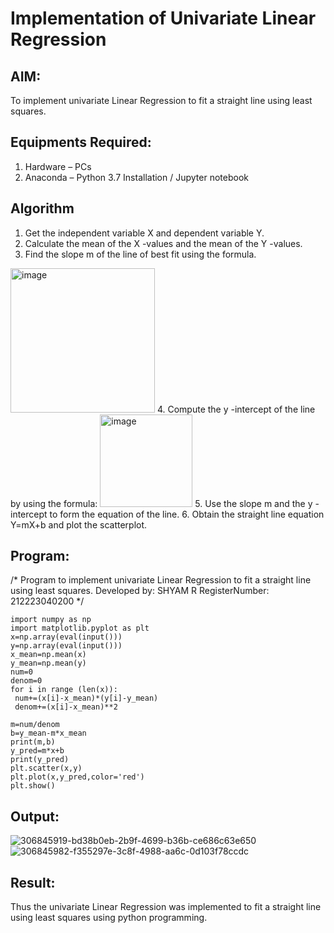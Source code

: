 # Implementation of Univariate Linear Regression
## AIM:
To implement univariate Linear Regression to fit a straight line using least squares.

## Equipments Required:
1. Hardware – PCs
2. Anaconda – Python 3.7 Installation / Jupyter notebook

## Algorithm
1. Get the independent variable X and dependent variable Y.
2. Calculate the mean of the X -values and the mean of the Y -values.
3. Find the slope m of the line of best fit using the formula. 
<img width="231" alt="image" src="https://user-images.githubusercontent.com/93026020/192078527-b3b5ee3e-992f-46c4-865b-3b7ce4ac54ad.png">
4. Compute the y -intercept of the line by using the formula:
<img width="148" alt="image" src="https://user-images.githubusercontent.com/93026020/192078545-79d70b90-7e9d-4b85-9f8b-9d7548a4c5a4.png">
5. Use the slope m and the y -intercept to form the equation of the line.
6. Obtain the straight line equation Y=mX+b and plot the scatterplot.

## Program:
/*
Program to implement univariate Linear Regression to fit a straight line using least squares.
Developed by: SHYAM R
RegisterNumber: 212223040200 
*/
```
import numpy as np
import matplotlib.pyplot as plt
x=np.array(eval(input()))
y=np.array(eval(input()))
x_mean=np.mean(x)
y_mean=np.mean(y)
num=0
denom=0
for i in range (len(x)):
 num+=(x[i]-x_mean)*(y[i]-y_mean)
 denom+=(x[i]-x_mean)**2

m=num/denom
b=y_mean-m*x_mean
print(m,b)
y_pred=m*x+b
print(y_pred)
plt.scatter(x,y)
plt.plot(x,y_pred,color='red')
plt.show()
```
## Output:
![306845919-bd38b0eb-2b9f-4699-b36b-ce686c63e650](https://github.com/shivanshyam79/Find-the-best-fit-line-using-Least-Squares-Method/assets/151513860/6e98fba4-4a4c-4d21-a826-1171bc49e735)
![306845982-f355297e-3c8f-4988-aa6c-0d103f78ccdc](https://github.com/shivanshyam79/Find-the-best-fit-line-using-Least-Squares-Method/assets/151513860/e3749689-5a34-400c-86af-e8e4b4bdfcb5)




## Result:
Thus the univariate Linear Regression was implemented to fit a straight line using least squares using python programming.

